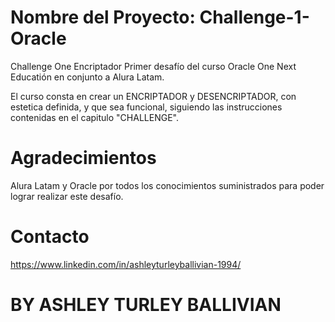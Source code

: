 <h1>Nombre del Proyecto: Challenge-1-Oracle</h1>

Challenge One Encriptador Primer desafío del curso Oracle One Next Educatión en conjunto a Alura Latam.

El curso consta en crear un ENCRIPTADOR y DESENCRIPTADOR, con estetica definida, y que sea funcional, siguiendo las instrucciones contenidas en el capitulo "CHALLENGE".


<h1>Agradecimientos</h1>

Alura Latam y Oracle por todos los conocimientos suministrados para poder lograr realizar este desafío.


<h1>Contacto</h1>

https://www.linkedin.com/in/ashleyturleyballivian-1994/


<h1>BY ASHLEY TURLEY BALLIVIAN</h1>
